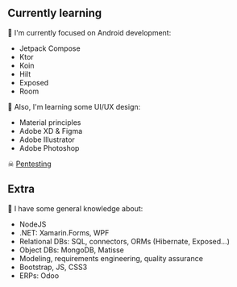 ## Currently learning
📱 I'm currently focused on Android development:
- Jetpack Compose
- Ktor
- Koin
- Hilt
- Exposed
- Room

📐 Also, I'm learning some UI/UX design:
- Material principles
- Adobe XD & Figma
- Adobe Illustrator
- Adobe Photoshop

☠ [Pentesting](https://github.com/SamGarciaDev/htb-writeups)

## Extra
🧠 I have some general knowledge about:
- NodeJS
- .NET: Xamarin.Forms, WPF
- Relational DBs: SQL, connectors, ORMs (Hibernate, Exposed...)
- Object DBs: MongoDB, Matisse
- Modeling, requirements engineering, quality assurance
- Bootstrap, JS, CSS3
- ERPs: Odoo
